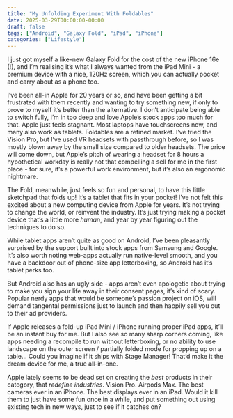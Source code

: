 ```yaml
---
title: "My Unfolding Experiment With Foldables"
date: 2025-03-29T00:00:00-00:00
draft: false
tags: ["Android", "Galaxy Fold", "iPad", "iPhone"]
categories: ["Lifestyle"]
---
```


I just got myself a like-new Galaxy Fold for the cost of the new iPhone 16e (!), and I’m realising it’s what I always wanted from the iPad Mini - a premium device with a nice, 120Hz screen, which you can actually pocket and carry about as a phone too.

I’ve been all-in Apple for 20 years or so, and have been getting a bit frustrated with them recently and wanting to try something new, if only to prove to myself it’s better than the alternative. I don’t anticipate being able to switch fully, I’m in too deep and love Apple’s stock apps too much for that. Apple just feels stagnant. Most laptops have touchscreens now, and many also work as tablets. Foldables are a refined market. I’ve tried the Vision Pro, but I’ve used VR headsets with passthrough before, so I was mostly blown away by the small size compared to older headsets. The price will come down, but Apple’s pitch of wearing a headset for 8 hours a hypothetical workday is really not that compelling a sell for me in the first place - for sure, it’s a powerful work environment, but it’s also an ergonomic nightmare.

The Fold, meanwhile, just feels so fun and personal, to have this little sketchpad that folds up! It’s a tablet that fits in your pocket! I’ve not felt this excited about a new computing device from Apple for years. It’s not trying to change the world, or reinvent the industry. It’s just trying making a pocket device that’s a little more _human_, and year by year figuring out the techniques to do so.

While tablet apps aren’t quite as good on Android, I’ve been pleasantly surprised by the support built into stock apps from Samsung and Google. It’s also worth noting web-apps actually run native-level smooth, and you have a backdoor out of phone-size app letterboxing, so Android has it’s tablet perks too.

But Android also has an ugly side - apps aren’t even apologetic about trying to make you sign your life away in their consent pages, it’s kind of scary. Popular nerdy apps that would be someone’s passion project on iOS, will demand tangental permissions just to launch and then happily sell you out to their ad providers.

If Apple releases a fold-up iPad Mini / iPhone running proper iPad apps, it’ll be an instant buy for me. But I also see so many sharp corners coming, like apps needing a recompile to run without letterboxing, or no ability to use landscape on the outer screen / partially folded mode for propping up on a table… Could you imagine if it ships with Stage Manager! That’d make it the dream device for me, a true all-in-one.

Apple lately seems to be dead set on creating the _best_ products in their category, that _redefine industries_. Vision Pro. Airpods Max. The best cameras ever in an iPhone. The best displays ever in an iPad. Would it kill them to just have some fun once in a while, and put something out using existing tech in new ways, just to see if it catches on?